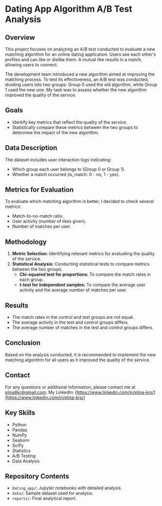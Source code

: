 # Dating App Algorithm A/B Test Analysis

## Overview

This project focuses on analyzing an A/B test conducted to evaluate a new matching algorithm for an online dating application. Users see each other's profiles and can like or dislike them. A mutual like results in a match, allowing users to connect.

The development team introduced a new algorithm aimed at improving the matching process. To test its effectiveness, an A/B test was conducted, dividing users into two groups: Group 0 used the old algorithm, while Group 1 used the new one. My task was to assess whether the new algorithm improved the quality of the service.

## Goals

- Identify key metrics that reflect the quality of the service.
- Statistically compare these metrics between the two groups to determine the impact of the new algorithm.

## Data Description

The dataset includes user interaction logs indicating:
- Which group each user belongs to (Group 0 or Group 1).
- Whether a match occurred (is_match: 0 - no, 1 - yes).

## Metrics for Evaluation

To evaluate which matching algorithm is better, I decided to check several metrics:
- Match-to-no-match ratio.
- User activity (number of likes given).
- Number of matches per user.

## Methodology

1. **Metric Selection:** Identifying relevant metrics for evaluating the quality of the service.
2. **Statistical Analysis:** Conducting statistical tests to compare metrics between the two groups.
   - **Chi-squared test for proportions:** To compare the match rates in each group.
   - **t-test for independent samples:** To compare the average user activity and the average number of matches per user.

## Results

- The match rates in the control and test groups are not equal.
- The average activity in the test and control groups differs.
- The average number of matches in the test and control groups differs.

## Conclusion

Based on the analysis conducted, it is recommended to implement the new matching algorithm for all users as it improved the quality of the service.

## Contact

For any questions or additional information, please contact me at elina8kr@gmail.com.
My LinkedIn: [https://www.linkedin.com/in/elina-krs/](https://www.linkedin.com/in/elina-krs/)

## Key Skills

- Python
- Pandas
- NumPy
- Seaborn
- SciPy
- Statistics
- A/B Testing
- Data Analysis

## Repository Contents

- `Dating_app/`: Jupyter notebooks with detailed analysis.
- `data/`: Sample dataset used for analysis.
- `reports/`: Final analytical report.
